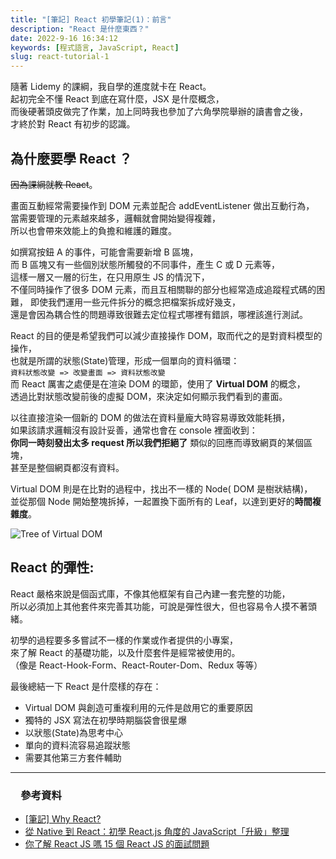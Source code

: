 ```yaml
---
title: "[筆記] React 初學筆記(1)：前言"
description: "React 是什麼東西？"
date: 2022-9-16 16:34:12
keywords: [程式語言, JavaScript, React]
slug: react-tutorial-1
---
```


隨著 Lidemy 的課綱，我自學的進度就卡在 React。  
起初完全不懂 React 到底在寫什麼，JSX 是什麼概念，  
而後硬著頭皮做完了作業，加上同時我也參加了六角學院舉辦的讀書會之後，  
才終於對 React 有初步的認識。

## 為什麼要學 React ？

~~因為課綱就教 React~~。

畫面互動經常需要操作到 DOM 元素並配合 addEventListener 做出互動行為，  
當需要管理的元素越來越多，邏輯就會開始變得複雜，  
所以也會帶來效能上的負擔和維護的難度。

如撰寫按鈕 A 的事件，可能會需要新增 B 區塊，  
而 B 區塊又有一些個別狀態所觸發的不同事件，產生 C 或 D 元素等，  
這樣一層又一層的衍生，在只用原生 JS 的情況下，  
不僅同時操作了很多 DOM 元素，而且互相關聯的部分也經常造成追蹤程式碼的困難，
即使我們運用一些元件拆分的概念把檔案拆成好幾支，  
還是會因為耦合性的問題導致很難去定位程式哪裡有錯誤，哪裡該進行測試。

React 的目的便是希望我們可以減少直接操作 DOM，取而代之的是對資料模型的操作，  
也就是所謂的狀態(State)管理，形成一個單向的資料循環：  
`資料狀態改變 => 改變畫面 => 資料狀態改變 `  
而 React 厲害之處便是在渲染 DOM 的環節，使用了 **Virtual DOM** 的概念，  
透過比對狀態改變前後的虛擬 DOM，來決定如何顯示我們看到的畫面。

以往直接渲染一個新的 DOM 的做法在資料量龐大時容易導致效能耗損，  
如果該請求邏輯沒有設計妥善，通常也會在 console 裡面收到：  
**你同一時刻發出太多 request 所以我們拒絕了** 類似的回應而導致網頁的某個區塊，  
甚至是整個網頁都沒有資料。

Virtual DOM 則是在比對的過程中，找出不一樣的 Node( DOM 是樹狀結構)，  
並從那個 Node 開始整塊拆掉，一起置換下面所有的 Leaf，以達到更好的**時間複雜度**。

![Tree of Virtual DOM](https://i1.wp.com/programmingwithmosh.com/wp-content/uploads/2018/11/lnrn_0201.png)

## React 的彈性:

React 嚴格來說是個函式庫，不像其他框架有自己內建一套完整的功能，  
所以必須加上其他套件來完善其功能，可說是彈性很大，但也容易令人摸不著頭緒。

初學的過程要多多嘗試不一樣的作業或作者提供的小專案，  
來了解 React 的基礎功能，以及什麼套件是經常被使用的。  
（像是 React-Hook-Form、React-Router-Dom、Redux 等等）

最後總結一下 React 是什麼樣的存在：

- Virtual DOM 與創造可重複利用的元件是啟用它的重要原因
- 獨特的 JSX 寫法在初學時期腦袋會很星爆
- 以狀態(State)為思考中心
- 單向的資料流容易追蹤狀態
- 需要其他第三方套件輔助

---

### 　參考資料

- [[筆記] Why React?](https://medium.com/%E9%BA%A5%E5%85%8B%E7%9A%84%E5%8D%8A%E8%B7%AF%E5%87%BA%E5%AE%B6%E7%AD%86%E8%A8%98/%E7%AD%86%E8%A8%98-why-react-424f2abaf9a2)
- [從 Native 到 React：初學 React.js 角度的 JavaScript「升級」整理](https://hackmd.io/@BOBYZH/H1JqsfYg9)
- [你了解 React JS 嗎 15 個 React JS 的面試問題](https://linyencheng.github.io/2021/05/07/react-interview-questions/#React-%E6%9C%89%E4%BB%80%E9%BA%BC%E7%BC%BA%E9%BB%9E%E5%92%8C%E9%99%90%E5%88%B6)
